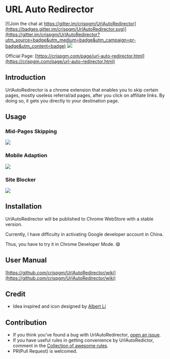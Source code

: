 # URL Auto Redirector

[![Join the chat at https://gitter.im/crispgm/UrlAutoRedirector](https://badges.gitter.im/crispgm/UrlAutoRedirector.svg)](https://gitter.im/crispgm/UrlAutoRedirector?utm_source=badge&utm_medium=badge&utm_campaign=pr-badge&utm_content=badge)
![](https://img.shields.io/badge/license-MIT-blue.svg)

Official Page: [https://crispgm.com/page/url-auto-redirector.html](https://crispgm.com/page/url-auto-redirector.html)

## Introduction

UrlAutoRedirector is a chrome extension that enables you to skip certain pages, mostly useless referral/ad pages, after you click on affiliate links.
By doing so, it gets you directly to your destination page.

## Usage

### Mid-Pages Skipping

![](https://raw.githubusercontent.com/crispgm/UrlAutoRedirector/master/promotion/midpage-skipping.png)

### Mobile Adaption

![](https://raw.githubusercontent.com/crispgm/UrlAutoRedirector/master/promotion/mobile-adaption.png)

### Site Blocker

![](https://raw.githubusercontent.com/crispgm/UrlAutoRedirector/master/promotion/site-blocker.png)

## Installation

UrlAutoRedirector will be published to Chrome WebStore with a stable version.

Currently, I have difficulty in activating Google developer account in China.

Thus, you have to try it in Chrome Developer Mode. :smile:

## User Manual

[https://github.com/crispgm/UrlAutoRedirector/wiki](https://github.com/crispgm/UrlAutoRedirector/wiki)

## Credit

* Idea inspired and icon designed by [Albert Li](https://github.com/lzb)

## Contribution

* If you think you've found a bug with UrlAutoRedirector, [open an issue](https://github.com/crispgm/UrlAutoRedirector/issues/new).
* If you have useful rules in getting convenience by UrlAutoRedictor, comment in the [Collection of awesome rules](https://github.com/crispgm/UrlAutoRedirector/issues/17).
* PR(Pull Request) is welcomed.
